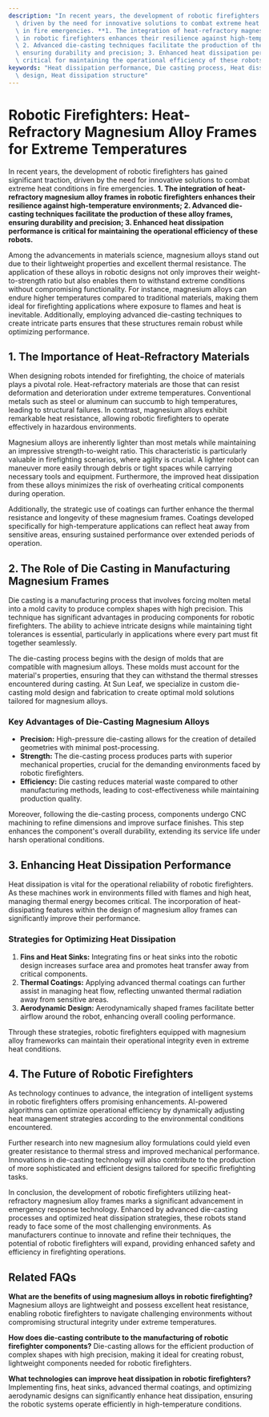 ```yaml
---
description: "In recent years, the development of robotic firefighters has gained significant traction,\
  \ driven by the need for innovative solutions to combat extreme heat conditions\
  \ in fire emergencies. **1. The integration of heat-refractory magnesium alloy frames\
  \ in robotic firefighters enhances their resilience against high-temperature environments;\
  \ 2. Advanced die-casting techniques facilitate the production of these alloy frames,\
  \ ensuring durability and precision; 3. Enhanced heat dissipation performance is\
  \ critical for maintaining the operational efficiency of these robots.** "
keywords: "Heat dissipation performance, Die casting process, Heat dissipation optimization\
  \ design, Heat dissipation structure"
---
```

# Robotic Firefighters: Heat-Refractory Magnesium Alloy Frames for Extreme Temperatures

In recent years, the development of robotic firefighters has gained significant traction, driven by the need for innovative solutions to combat extreme heat conditions in fire emergencies. **1. The integration of heat-refractory magnesium alloy frames in robotic firefighters enhances their resilience against high-temperature environments; 2. Advanced die-casting techniques facilitate the production of these alloy frames, ensuring durability and precision; 3. Enhanced heat dissipation performance is critical for maintaining the operational efficiency of these robots.** 

Among the advancements in materials science, magnesium alloys stand out due to their lightweight properties and excellent thermal resistance. The application of these alloys in robotic designs not only improves their weight-to-strength ratio but also enables them to withstand extreme conditions without compromising functionality. For instance, magnesium alloys can endure higher temperatures compared to traditional materials, making them ideal for firefighting applications where exposure to flames and heat is inevitable. Additionally, employing advanced die-casting techniques to create intricate parts ensures that these structures remain robust while optimizing performance.

## **1. The Importance of Heat-Refractory Materials**

When designing robots intended for firefighting, the choice of materials plays a pivotal role. Heat-refractory materials are those that can resist deformation and deterioration under extreme temperatures. Conventional metals such as steel or aluminum can succumb to high temperatures, leading to structural failures. In contrast, magnesium alloys exhibit remarkable heat resistance, allowing robotic firefighters to operate effectively in hazardous environments. 

Magnesium alloys are inherently lighter than most metals while maintaining an impressive strength-to-weight ratio. This characteristic is particularly valuable in firefighting scenarios, where agility is crucial. A lighter robot can maneuver more easily through debris or tight spaces while carrying necessary tools and equipment. Furthermore, the improved heat dissipation from these alloys minimizes the risk of overheating critical components during operation.

Additionally, the strategic use of coatings can further enhance the thermal resistance and longevity of these magnesium frames. Coatings developed specifically for high-temperature applications can reflect heat away from sensitive areas, ensuring sustained performance over extended periods of operation.

## **2. The Role of Die Casting in Manufacturing Magnesium Frames**

Die casting is a manufacturing process that involves forcing molten metal into a mold cavity to produce complex shapes with high precision. This technique has significant advantages in producing components for robotic firefighters. The ability to achieve intricate designs while maintaining tight tolerances is essential, particularly in applications where every part must fit together seamlessly.

The die-casting process begins with the design of molds that are compatible with magnesium alloys. These molds must account for the material's properties, ensuring that they can withstand the thermal stresses encountered during casting. At Sun Leaf, we specialize in custom die-casting mold design and fabrication to create optimal mold solutions tailored for magnesium alloys.

### **Key Advantages of Die-Casting Magnesium Alloys**

- **Precision:** High-pressure die-casting allows for the creation of detailed geometries with minimal post-processing.
- **Strength:** The die-casting process produces parts with superior mechanical properties, crucial for the demanding environments faced by robotic firefighters.
- **Efficiency:** Die casting reduces material waste compared to other manufacturing methods, leading to cost-effectiveness while maintaining production quality.

Moreover, following the die-casting process, components undergo CNC machining to refine dimensions and improve surface finishes. This step enhances the component's overall durability, extending its service life under harsh operational conditions.

## **3. Enhancing Heat Dissipation Performance**

Heat dissipation is vital for the operational reliability of robotic firefighters. As these machines work in environments filled with flames and high heat, managing thermal energy becomes critical. The incorporation of heat-dissipating features within the design of magnesium alloy frames can significantly improve their performance.

### **Strategies for Optimizing Heat Dissipation**

1. **Fins and Heat Sinks:** Integrating fins or heat sinks into the robotic design increases surface area and promotes heat transfer away from critical components.
2. **Thermal Coatings:** Applying advanced thermal coatings can further assist in managing heat flow, reflecting unwanted thermal radiation away from sensitive areas.
3. **Aerodynamic Design:** Aerodynamically shaped frames facilitate better airflow around the robot, enhancing overall cooling performance.

Through these strategies, robotic firefighters equipped with magnesium alloy frameworks can maintain their operational integrity even in extreme heat conditions.

## **4. The Future of Robotic Firefighters**

As technology continues to advance, the integration of intelligent systems in robotic firefighters offers promising enhancements. AI-powered algorithms can optimize operational efficiency by dynamically adjusting heat management strategies according to the environmental conditions encountered. 

Further research into new magnesium alloy formulations could yield even greater resistance to thermal stress and improved mechanical performance. Innovations in die-casting technology will also contribute to the production of more sophisticated and efficient designs tailored for specific firefighting tasks.

In conclusion, the development of robotic firefighters utilizing heat-refractory magnesium alloy frames marks a significant advancement in emergency response technology. Enhanced by advanced die-casting processes and optimized heat dissipation strategies, these robots stand ready to face some of the most challenging environments. As manufacturers continue to innovate and refine their techniques, the potential of robotic firefighters will expand, providing enhanced safety and efficiency in firefighting operations.

## Related FAQs

**What are the benefits of using magnesium alloys in robotic firefighting?**
Magnesium alloys are lightweight and possess excellent heat resistance, enabling robotic firefighters to navigate challenging environments without compromising structural integrity under extreme temperatures.

**How does die-casting contribute to the manufacturing of robotic firefighter components?**
Die-casting allows for the efficient production of complex shapes with high precision, making it ideal for creating robust, lightweight components needed for robotic firefighters.

**What technologies can improve heat dissipation in robotic firefighters?**
Implementing fins, heat sinks, advanced thermal coatings, and optimizing aerodynamic designs can significantly enhance heat dissipation, ensuring the robotic systems operate efficiently in high-temperature conditions.
